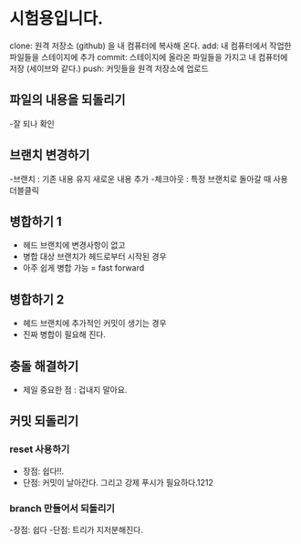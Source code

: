 # 시험용입니다.

clone: 원격 저장소 (github) 을 내 컴퓨터에 복사해 온다.
add: 내 컴퓨터에서 작업한 파일들을 스테이지에 추가
commit: 스테이지에 올라온 파일들을 가지고 내 컴퓨터에 저장 (세이브와 같다.)
push: 커밋들을 원격 저장소에 업로드

## 파일의 내용을 되돌리기

-잘 되나 확인

## 브랜치 변경하기

-브랜치 : 기존 내용 유지 새로운 내용 추가
-체크아웃 : 특정 브랜치로 돌아갈 때 사용
            더블클릭

## 병합하기 1

- 헤드 브랜치에 변경사항이 없고
- 병합 대상 브랜치가 헤드로부터 시작된 경우
- 아주 쉽게 병합 가능 = fast forward


## 병합하기 2

- 헤드 브랜치에 추가적인 커밋이 생기는 경우
- 진짜 병합이 필요해 진다.


## 충돌 해결하기

- 제일 중요한 점 : 겁내지 말아요.

## 커밋 되돌리기


### reset 사용하기

- 장점: 쉽다!!.
- 단점: 커밋이 날아간다. 그리고 강제 푸시가 필요하다.1212


### branch 만들어서 되돌리기

-장점: 쉽다
-단점: 트리가 지저분해진다. 